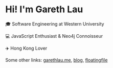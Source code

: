 # Hi! I'm Gareth Lau

🎓 Software Engineering at Western University

💻 JavaScript Enthusiast & Neo4j Connoisseur

✈️ Hong Kong Lover

Some other links: [garethlau.me](https://garethlau.me), [blog](https://blog.garethlau.me), [floatingfile](https://floatingfile.space/)


<!--
**garethlau/garethlau** is a ✨ _special_ ✨ repository because its `README.md` (this file) appears on your GitHub profile.

Here are some ideas to get you started:

- 🔭 I’m currently working on ...
- 🌱 I’m currently learning ...
- 👯 I’m looking to collaborate on ...
- 🤔 I’m looking for help with ...
- 💬 Ask me about ...
- 📫 How to reach me: ...
- 😄 Pronouns: ...
- ⚡ Fun fact: ...
-->

